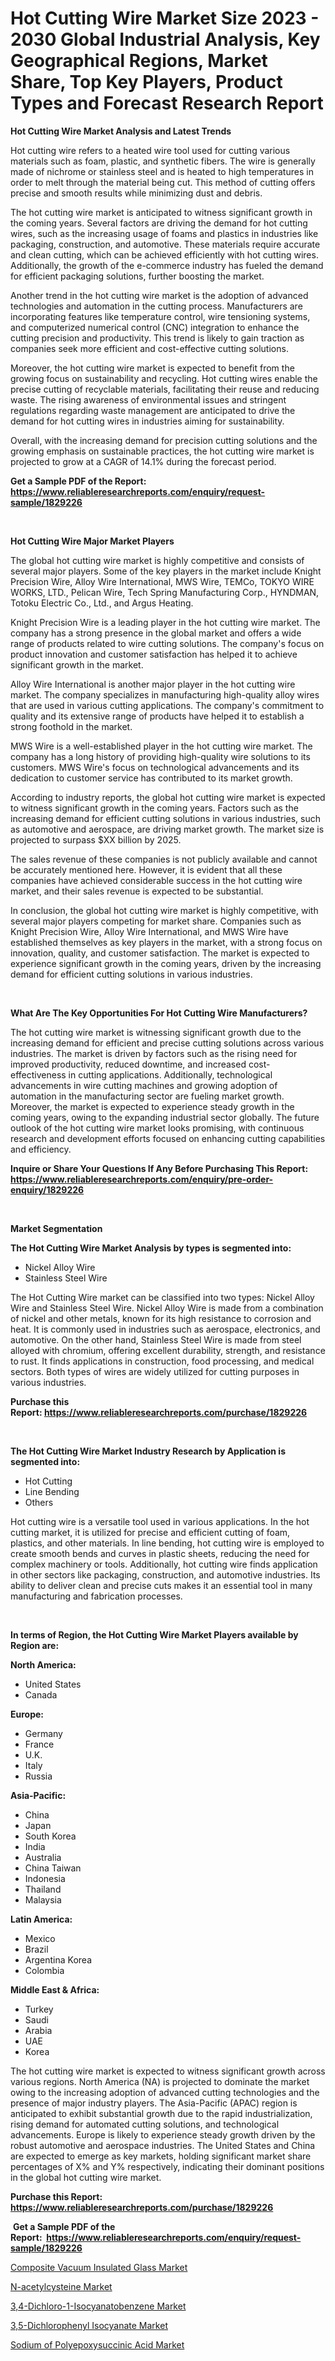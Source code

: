 <p><h1>Hot Cutting Wire Market Size 2023 - 2030 Global Industrial Analysis, Key Geographical Regions, Market Share, Top Key Players, Product Types and Forecast Research Report</h1></p><p><strong>Hot Cutting Wire Market Analysis and Latest Trends</strong></p>
<p><p>Hot cutting wire refers to a heated wire tool used for cutting various materials such as foam, plastic, and synthetic fibers. The wire is generally made of nichrome or stainless steel and is heated to high temperatures in order to melt through the material being cut. This method of cutting offers precise and smooth results while minimizing dust and debris.</p><p>The hot cutting wire market is anticipated to witness significant growth in the coming years. Several factors are driving the demand for hot cutting wires, such as the increasing usage of foams and plastics in industries like packaging, construction, and automotive. These materials require accurate and clean cutting, which can be achieved efficiently with hot cutting wires. Additionally, the growth of the e-commerce industry has fueled the demand for efficient packaging solutions, further boosting the market.</p><p>Another trend in the hot cutting wire market is the adoption of advanced technologies and automation in the cutting process. Manufacturers are incorporating features like temperature control, wire tensioning systems, and computerized numerical control (CNC) integration to enhance the cutting precision and productivity. This trend is likely to gain traction as companies seek more efficient and cost-effective cutting solutions.</p><p>Moreover, the hot cutting wire market is expected to benefit from the growing focus on sustainability and recycling. Hot cutting wires enable the precise cutting of recyclable materials, facilitating their reuse and reducing waste. The rising awareness of environmental issues and stringent regulations regarding waste management are anticipated to drive the demand for hot cutting wires in industries aiming for sustainability.</p><p>Overall, with the increasing demand for precision cutting solutions and the growing emphasis on sustainable practices, the hot cutting wire market is projected to grow at a CAGR of 14.1% during the forecast period.</p></p>
<p><strong>Get a Sample PDF of the Report:&nbsp; <a href="https://www.reliableresearchreports.com/enquiry/request-sample/1829226">https://www.reliableresearchreports.com/enquiry/request-sample/1829226</a></strong></p>
<p>&nbsp;</p>
<p><strong>Hot Cutting Wire Major Market Players</strong></p>
<p><p>The global hot cutting wire market is highly competitive and consists of several major players. Some of the key players in the market include Knight Precision Wire, Alloy Wire International, MWS Wire, TEMCo, TOKYO WIRE WORKS, LTD., Pelican Wire, Tech Spring Manufacturing Corp., HYNDMAN, Totoku Electric Co., Ltd., and Argus Heating.</p><p>Knight Precision Wire is a leading player in the hot cutting wire market. The company has a strong presence in the global market and offers a wide range of products related to wire cutting solutions. The company's focus on product innovation and customer satisfaction has helped it to achieve significant growth in the market.</p><p>Alloy Wire International is another major player in the hot cutting wire market. The company specializes in manufacturing high-quality alloy wires that are used in various cutting applications. The company's commitment to quality and its extensive range of products have helped it to establish a strong foothold in the market.</p><p>MWS Wire is a well-established player in the hot cutting wire market. The company has a long history of providing high-quality wire solutions to its customers. MWS Wire's focus on technological advancements and its dedication to customer service has contributed to its market growth.</p><p>According to industry reports, the global hot cutting wire market is expected to witness significant growth in the coming years. Factors such as the increasing demand for efficient cutting solutions in various industries, such as automotive and aerospace, are driving market growth. The market size is projected to surpass $XX billion by 2025.</p><p>The sales revenue of these companies is not publicly available and cannot be accurately mentioned here. However, it is evident that all these companies have achieved considerable success in the hot cutting wire market, and their sales revenue is expected to be substantial.</p><p>In conclusion, the global hot cutting wire market is highly competitive, with several major players competing for market share. Companies such as Knight Precision Wire, Alloy Wire International, and MWS Wire have established themselves as key players in the market, with a strong focus on innovation, quality, and customer satisfaction. The market is expected to experience significant growth in the coming years, driven by the increasing demand for efficient cutting solutions in various industries.</p></p>
<p>&nbsp;</p>
<p><strong>What Are The Key Opportunities For Hot Cutting Wire Manufacturers?</strong></p>
<p><p>The hot cutting wire market is witnessing significant growth due to the increasing demand for efficient and precise cutting solutions across various industries. The market is driven by factors such as the rising need for improved productivity, reduced downtime, and increased cost-effectiveness in cutting applications. Additionally, technological advancements in wire cutting machines and growing adoption of automation in the manufacturing sector are fueling market growth. Moreover, the market is expected to experience steady growth in the coming years, owing to the expanding industrial sector globally. The future outlook of the hot cutting wire market looks promising, with continuous research and development efforts focused on enhancing cutting capabilities and efficiency.</p></p>
<p><strong>Inquire or Share Your Questions If Any Before Purchasing This Report: <a href="https://www.reliableresearchreports.com/enquiry/pre-order-enquiry/1829226">https://www.reliableresearchreports.com/enquiry/pre-order-enquiry/1829226</a></strong></p>
<p>&nbsp;</p>
<p><strong>Market Segmentation</strong></p>
<p><strong>The Hot Cutting Wire Market Analysis by types is segmented into:</strong></p>
<p><ul><li>Nickel Alloy Wire</li><li>Stainless Steel Wire</li></ul></p>
<p><p>The Hot Cutting Wire market can be classified into two types: Nickel Alloy Wire and Stainless Steel Wire. Nickel Alloy Wire is made from a combination of nickel and other metals, known for its high resistance to corrosion and heat. It is commonly used in industries such as aerospace, electronics, and automotive. On the other hand, Stainless Steel Wire is made from steel alloyed with chromium, offering excellent durability, strength, and resistance to rust. It finds applications in construction, food processing, and medical sectors. Both types of wires are widely utilized for cutting purposes in various industries.</p></p>
<p><strong>Purchase this Report:&nbsp;<a href="https://www.reliableresearchreports.com/purchase/1829226">https://www.reliableresearchreports.com/purchase/1829226</a></strong></p>
<p>&nbsp;</p>
<p><strong>The Hot Cutting Wire Market Industry Research by Application is segmented into:</strong></p>
<p><ul><li>Hot Cutting</li><li>Line Bending</li><li>Others</li></ul></p>
<p><p>Hot cutting wire is a versatile tool used in various applications. In the hot cutting market, it is utilized for precise and efficient cutting of foam, plastics, and other materials. In line bending, hot cutting wire is employed to create smooth bends and curves in plastic sheets, reducing the need for complex machinery or tools. Additionally, hot cutting wire finds application in other sectors like packaging, construction, and automotive industries. Its ability to deliver clean and precise cuts makes it an essential tool in many manufacturing and fabrication processes.</p></p>
<p>&nbsp;</p>
<p><strong>In terms of Region, the Hot Cutting Wire Market Players available by Region are:</strong></p>
<p>
    <p> <strong> North America: </strong>
        <ul>
            <li>United States</li>
            <li>Canada</li>
        </ul>
        </p> 
    <p> <strong> Europe: </strong>
        <ul>
            <li>Germany</li>
            <li>France</li>
            <li>U.K.</li>
            <li>Italy</li>
            <li>Russia</li>
        </ul>
        </p> 
    <p> <strong> Asia-Pacific: </strong>
        <ul>
            <li>China</li>
            <li>Japan</li>
            <li>South Korea</li>
            <li>India</li>
            <li>Australia</li>
            <li>China Taiwan</li>
            <li>Indonesia</li>
            <li>Thailand</li>
            <li>Malaysia</li>
        </ul>
        </p> 
    <p> <strong> Latin America: </strong>
        <ul>
            <li>Mexico</li>
            <li>Brazil</li>
            <li>Argentina Korea</li>
            <li>Colombia</li>
        </ul>
        </p> 
    <p> <strong> Middle East & Africa: </strong>
        <ul>
            <li>Turkey</li>
            <li>Saudi</li>
            <li>Arabia</li>
            <li>UAE</li>
            <li>Korea</li>
        </ul>
    </p>
    </p>
<p><p>The hot cutting wire market is expected to witness significant growth across various regions. North America (NA) is projected to dominate the market owing to the increasing adoption of advanced cutting technologies and the presence of major industry players. The Asia-Pacific (APAC) region is anticipated to exhibit substantial growth due to the rapid industrialization, rising demand for automated cutting solutions, and technological advancements. Europe is likely to experience steady growth driven by the robust automotive and aerospace industries. The United States and China are expected to emerge as key markets, holding significant market share percentages of X% and Y% respectively, indicating their dominant positions in the global hot cutting wire market.</p></p>
<p><strong>Purchase this Report: <a href="https://www.reliableresearchreports.com/purchase/1829226">https://www.reliableresearchreports.com/purchase/1829226</a></strong></p>
<p>&nbsp;<strong>Get a Sample PDF of the Report:&nbsp;&nbsp;<a href="https://www.reliableresearchreports.com/enquiry/request-sample/1829226">https://www.reliableresearchreports.com/enquiry/request-sample/1829226</a></strong></p>
<p><strong></strong></p>
<p><p><a href="https://www.linkedin.com/pulse/composite-vacuum-insulated-glass-market-share-amp-new-trends/">Composite Vacuum Insulated Glass Market</a></p><p><a href="https://medium.com/@itzelheller546/n-acetylcysteine-market-trends-forecast-and-competitive-analysis-to-2030-b102552c4588">N-acetylcysteine Market</a></p><p><a href="https://github.com/Chiragrp23/Market-Research-Report-List-1/blob/main/34-dichloro-1-isocyanatobenzene-market.md">3,4-Dichloro-1-Isocyanatobenzene Market</a></p><p><a href="https://github.com/Chiragrp22/Market-Research-Report-List-1/blob/main/35-dichlorophenyl-isocyanate-market.md">3,5-Dichlorophenyl Isocyanate Market</a></p><p><a href="https://medium.com/@ameliahaleyi77567/sodium-of-polyepoxysuccinic-acid-market-comprehensive-assessment-by-type-application-and-037b9a293e54">Sodium of Polyepoxysuccinic Acid Market</a></p></p>